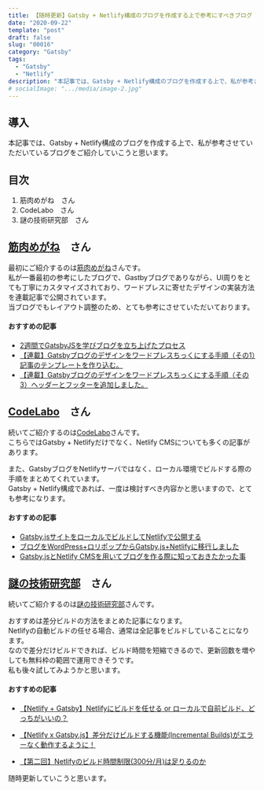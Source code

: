 ```yaml
---
title: 【随時更新】Gatsby + Netlify構成のブログを作成する上で参考にすべきブログ
date: "2020-09-22"
template: "post"
draft: false
slug: "00016"
category: "Gatsby"
tags:
  - "Gatsby"
  - "Netlify"
description: "本記事では、Gatsby + Netlify構成のブログを作成する上で、私が参考させていただいているブログをご紹介していこうと思います。"
# socialImage: ".../media/image-2.jpg"
---
```


## 導入

本記事では、Gatsby + Netlify構成のブログを作成する上で、私が参考させていただいているブログをご紹介していこうと思います。

## 目次

1. 筋肉めがね　さん
2. CodeLabo　さん
3. 謎の技術研究部　さん

## [筋肉めがね](https://kinnikumegane.com/)　さん

最初にご紹介するのは[筋肉めがね](https://kinnikumegane.com/)さんです。  
私が一番最初の参考にしたブログで、Gastbyブログでありながら、UI周りをとても丁寧にカスタマイズされており、ワードプレスに寄せたデザインの実装方法を連載記事で公開されています。  
当ブログでもレイアウト調整のため、とても参考にさせていただいております。  

#### おすすめの記事

- [2週間でGatsbyJSを学びブログを立ち上げたプロセス](https://kinnikumegane.com/posts/processofsettingupgatsbyblog/)
- [【連載】Gatsbyブログのデザインをワードプレスちっくにする手順（その1）記事のテンプレートを作り込む。](https://kinnikumegane.com/posts/transformgatsbytowordpresslike1/)
- [【連載】Gatsbyブログのデザインをワードプレスちっくにする手順（その3）ヘッダーとフッターを追加しました。](https://kinnikumegane.com/posts/transformgatsbytowordpresslike3/)

## [CodeLabo](https://codelabo.com/)　さん

続いてご紹介するのは[CodeLabo](https://codelabo.com/)さんです。  
こちらではGatsby + Netlifyだけでなく、Netlify CMSについても多くの記事があります。  

また、GatsbyブログをNetlifyサーバではなく、ローカル環境でビルドする際の手順をまとめてくれています。  
Gatsby + Netlify構成であれば、一度は検討すべき内容かと思いますので、とても参考になります。  

#### おすすめの記事

- [Gatsby.jsサイトをローカルでビルドしてNetlifyで公開する](https://codelabo.com/posts/20200405062055)
- [ブログをWordPress+ロリポップからGatsby.js+Netlifyに移行しました](https://codelabo.com/posts/20200303203333)
- [Gatsby.jsとNetlify CMSを用いてブログを作る際に知っておきたかった事](https://codelabo.com/posts/20200329163855)

## [謎の技術研究部](https://www.ultra-noob.com/)　さん

続いてご紹介するのは[謎の技術研究部](https://www.ultra-noob.com/)さんです。  

おすすめは差分ビルドの方法をまとめた記事になります。  
Netlifyの自動ビルドの任せる場合、通常は全記事をビルドしていることになります。  
なので差分だけビルドできれば、ビルド時間を短縮できるので、更新回数を増やしても無料枠の範囲で運用できそうです。  
私も後々試してみようかと思います。  

#### おすすめの記事

- [【Netlify + Gatsby】Netlifyにビルドを任せる or ローカルで自前ビルド、どっちがいいの？](https://www.ultra-noob.com/blog/2020-08-10-%E3%80%90Netlify%20_%20Gatsby%E3%80%91Netlify%E3%81%AB%E3%83%93%E3%83%AB%E3%83%89%E3%82%92%E4%BB%BB%E3%81%9B%E3%82%8B%20or%20%E3%83%AD%E3%83%BC%E3%82%AB%E3%83%AB%E3%81%A7%E8%87%AA%E5%89%8D%E3%83%93%E3%83%AB%E3%83%89%E3%80%81%E3%81%A9%E3%81%A3%E3%81%A1%E3%81%8C%E3%81%84%E3%81%84%E3%81%AE%EF%BC%9F/)


- [【Netlify x Gatsby.js】差分だけビルドする機能(Incremental Builds)がエラーなく動作するように！](https://www.ultra-noob.com/blog/2020-05-26-%E3%80%90Netlify-x-Gatsby-js%E3%80%91%E5%B7%AE%E5%88%86%E3%81%A0%E3%81%91%E3%83%93%E3%83%AB%E3%83%89%E3%81%99%E3%82%8B%E6%A9%9F%E8%83%BD(Incremental-Builds)%E3%81%8C%E3%82%A8%E3%83%A9%E3%83%BC%E3%81%AA%E3%81%8F%E5%8B%95%E4%BD%9C%E3%81%99%E3%82%8B%E3%82%88%E3%81%86%E3%81%AB%EF%BC%81/)

- [【第二回】Netlifyのビルド時間制限(300分/月)は足りるのか](https://www.ultra-noob.com/blog/2020-04-18-%E3%80%90%E7%AC%AC%E4%BA%8C%E5%9B%9E%E3%80%91netlify%E3%81%AE%E3%83%93%E3%83%AB%E3%83%89%E6%99%82%E9%96%93%E5%88%B6%E9%99%90-300%E5%88%86-%E6%9C%88-%E3%81%AF%E8%B6%B3%E3%82%8A%E3%82%8B%E3%81%AE%E3%81%8B/)

随時更新していこうと思います。
